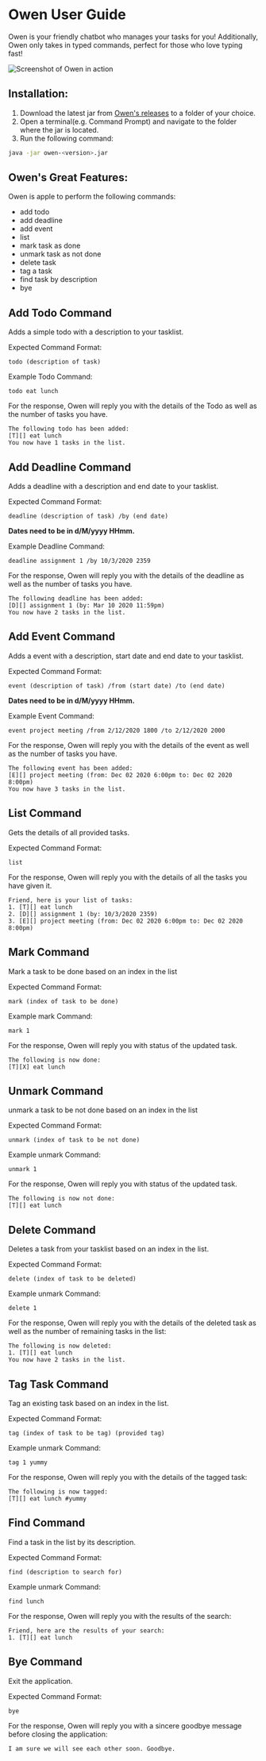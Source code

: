 # Owen User Guide
Owen is your friendly chatbot who manages your tasks for you! 
Additionally, Owen only takes in typed commands, perfect for those who love typing fast!

![Screenshot of Owen in action](/docs/Ui.png)



## Installation:

1. Download the latest jar from [Owen's releases](https://github.com/lesterlimjj/ip/releases/) to a folder of your choice.
2. Open a terminal(e.g. Command Prompt) and navigate to the folder where the jar is located.
3. Run the following command:
```bash
java -jar owen-<version>.jar
```
## Owen's Great Features:
Owen is apple to perform the following commands:
- add todo
- add deadline
- add event
- list
- mark task as done
- unmark task as not done
- delete task
- tag a task
- find task by description
- bye

## Add Todo Command
Adds a simple todo with a description to your tasklist.

Expected Command Format:

```text
todo (description of task)
```

Example Todo Command:
```text
todo eat lunch
```

For the response, Owen will reply you with the details of the Todo as well as the number of tasks you have.

```
The following todo has been added:
[T][] eat lunch
You now have 1 tasks in the list.
```

## Add Deadline Command
Adds a deadline with a description and end date to your tasklist.

Expected Command Format:

```text
deadline (description of task) /by (end date)
```

<b>Dates need to be in d/M/yyyy HHmm.</b>

Example Deadline Command:
```text
deadline assignment 1 /by 10/3/2020 2359
```

For the response, Owen will reply you with the details of the deadline as well as the number of tasks you have.


```
The following deadline has been added:
[D][] assignment 1 (by: Mar 10 2020 11:59pm)
You now have 2 tasks in the list.
```

## Add Event Command
Adds a event with a description, start date and end date to your tasklist.

Expected Command Format:

```text
event (description of task) /from (start date) /to (end date)
```

<b>Dates need to be in d/M/yyyy HHmm.</b>

Example Event Command:
```text
event project meeting /from 2/12/2020 1800 /to 2/12/2020 2000
```

For the response, Owen will reply you with the details of the event as well as the number of tasks you have.

```
The following event has been added:
[E][] project meeting (from: Dec 02 2020 6:00pm to: Dec 02 2020 8:00pm)
You now have 3 tasks in the list.
```

## List Command
Gets the details of all provided tasks.

Expected Command Format:

```text
list
```


For the response, Owen will reply you with the details of all the tasks you have given it.

```
Friend, here is your list of tasks:
1. [T][] eat lunch
2. [D][] assignment 1 (by: 10/3/2020 2359)
3. [E][] project meeting (from: Dec 02 2020 6:00pm to: Dec 02 2020 8:00pm)
```

## Mark Command
Mark a task to be done based on an index in the list

Expected Command Format:

```text
mark (index of task to be done)
```

Example mark Command:
```text
mark 1
```


For the response, Owen will reply you with status of the updated task.

```
The following is now done:
[T][X] eat lunch
```

## Unmark Command
unmark a task to be not done based on an index in the list

Expected Command Format:

```text
unmark (index of task to be not done)
```

Example unmark Command:
```text
unmark 1
```

For the response, Owen will reply you with status of the updated task.

```
The following is now not done:
[T][] eat lunch
```

## Delete Command
Deletes a task from your tasklist based on an index in the list.

Expected Command Format:

```text
delete (index of task to be deleted)
```

Example unmark Command:
```text
delete 1
```

For the response, Owen will reply you with the details of the deleted task as well 
as the number of remaining tasks in the list:

```
The following is now deleted:
1. [T][] eat lunch
You now have 2 tasks in the list.
```

## Tag Task Command
Tag an existing task based on an index in the list.

Expected Command Format:

```text
tag (index of task to be tag) (provided tag)
```

Example unmark Command:
```text
tag 1 yummy
```

For the response, Owen will reply you with the details of the tagged task:

```
The following is now tagged:
[T][] eat lunch #yummy
```

## Find Command
Find a task in the list by its description.

Expected Command Format:

```text
find (description to search for)
```

Example unmark Command:
```text
find lunch
```

For the response, Owen will reply you with the results of the search:

```
Friend, here are the results of your search:
1. [T][] eat lunch
```

## Bye Command
Exit the application.

Expected Command Format:

```text
bye
```

For the response, Owen will reply you with a sincere goodbye message before closing the application:

```
I am sure we will see each other soon. Goodbye.
```